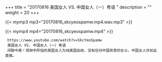 +++
title = "20170816  美国女人 VS. 中国女人（一）粤语 "
description = ""
weight = 20
+++

{{< mymp3 mp3="20170816_skcyeospamw.mp4.wav.mp3" >}}

{{< mymp4 mp4="20170816_skcyeospamw.mp4" >}}

     https://www.youtube.com/watch?v=SkcYeoSpamw 
     美国女人 VS. 中国女人（一）粤语 
     闲聊中美！视频中所指的美国女人为纯美国血统，没有任何中国背景的女士。中国女人亦如此类推。 
